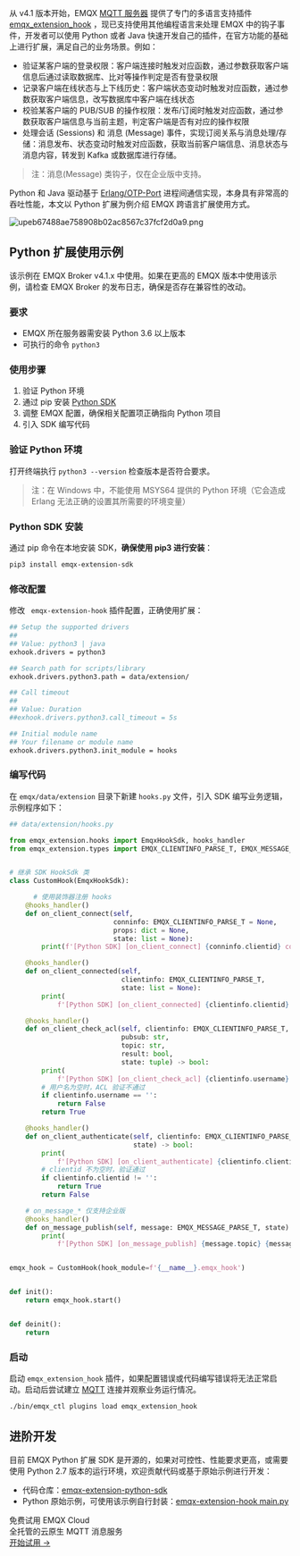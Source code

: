 从 v4.1 版本开始，EMQX [MQTT 服务器](https://www.emqx.com/zh/products/emqx) 提供了专门的多语言支持插件 [emqx_extension_hook](https://github.com/emqx/emqx-extension-hook) ，现已支持使用其他编程语言来处理 EMQX 中的钩子事件，开发者可以使用 Python 或者 Java 快速开发自己的插件，在官方功能的基础上进行扩展，满足自己的业务场景。例如：

- 验证某客户端的登录权限：客户端连接时触发对应函数，通过参数获取客户端信息后通过读取数据库、比对等操作判定是否有登录权限
- 记录客户端在线状态与上下线历史：客户端状态变动时触发对应函数，通过参数获取客户端信息，改写数据库中客户端在线状态
- 校验某客户端的 PUB/SUB 的操作权限：发布/订阅时触发对应函数，通过参数获取客户端信息与当前主题，判定客户端是否有对应的操作权限
- 处理会话 (Sessions) 和 消息 (Message) 事件，实现订阅关系与消息处理/存储：消息发布、状态变动时触发对应函数，获取当前客户端信息、消息状态与消息内容，转发到 Kafka 或数据库进行存储。

>  注：消息(Message) 类钩子，仅在企业版中支持。



Python 和 Java 驱动基于 [Erlang/OTP-Port](https://erlang.org/doc/tutorial/c_port.html) 进程间通信实现，本身具有非常高的吞吐性能，本文以 Python 扩展为例介绍 EMQX 跨语言扩展使用方式。

![upeb67488ae758908b02ac8567c37fcf2d0a9.png](https://assets.emqx.com/images/c8e437088e4eee7e6947823a407ddd51.png)


## Python 扩展使用示例



该示例在 EMQX Broker v4.1.x 中使用。如果在更高的 EMQX 版本中使用该示例，请检查 EMQX Broker 的发布日志，确保是否存在兼容性的改动。

### 要求

- EMQX 所在服务器需安装 Python 3.6 以上版本
- 可执行的命令 `python3`

### 使用步骤

1. 验证 Python 环境
2. 通过 pip 安装 [Python SDK](https://pypi.org/project/emqx-extension-sdk/)
3. 调整 EMQX 配置，确保相关配置项正确指向 Python 项目
4. 引入 SDK 编写代码



### 验证 Python 环境

打开终端执行 `python3 --version` 检查版本是否符合要求。



> 注：在 Windows 中，不能使用 MSYS64 提供的 Python 环境（它会造成 Erlang 无法正确的设置其所需要的环境变量）



### Python SDK 安装

通过 pip 命令在本地安装 SDK，**确保使用 pip3 进行安装**：

```bash
pip3 install emqx-extension-sdk
```



### 修改配置

修改 ` emqx-extension-hook` 插件配置，正确使用扩展：

```bash
## Setup the supported drivers
##
## Value: python3 | java
exhook.drivers = python3

## Search path for scripts/library
exhook.drivers.python3.path = data/extension/

## Call timeout
##
## Value: Duration
##exhook.drivers.python3.call_timeout = 5s

## Initial module name
## Your filename or module name
exhook.drivers.python3.init_module = hooks
```



### 编写代码

在 `emqx/data/extension` 目录下新建 `hooks.py` 文件，引入 SDK 编写业务逻辑，示例程序如下：

```python
## data/extension/hooks.py

from emqx_extension.hooks import EmqxHookSdk, hooks_handler
from emqx_extension.types import EMQX_CLIENTINFO_PARSE_T, EMQX_MESSAGE_PARSE_T


# 继承 SDK HookSdk 类
class CustomHook(EmqxHookSdk):

      # 使用装饰器注册 hooks
    @hooks_handler()
    def on_client_connect(self,
                          conninfo: EMQX_CLIENTINFO_PARSE_T = None,
                          props: dict = None,
                          state: list = None):
        print(f'[Python SDK] [on_client_connect] {conninfo.clientid} connecte')

    @hooks_handler()
    def on_client_connected(self,
                            clientinfo: EMQX_CLIENTINFO_PARSE_T,
                            state: list = None):
        print(
            f'[Python SDK] [on_client_connected] {clientinfo.clientid} connected')

    @hooks_handler()
    def on_client_check_acl(self, clientinfo: EMQX_CLIENTINFO_PARSE_T,
                            pubsub: str,
                            topic: str,
                            result: bool,
                            state: tuple) -> bool:
        print(
            f'[Python SDK] [on_client_check_acl] {clientinfo.username} check ACL: {pubsub} {topic}')
        # 用户名为空时，ACL 验证不通过
        if clientinfo.username == '':
            return False
        return True

    @hooks_handler()
    def on_client_authenticate(self, clientinfo: EMQX_CLIENTINFO_PARSE_T, authresult,
                               state) -> bool:
        print(
            f'[Python SDK] [on_client_authenticate] {clientinfo.clientid} authenticate')
        # clientid 不为空时，验证通过
        if clientinfo.clientid != '':
            return True
        return False

    # on_message_* 仅支持企业版
    @hooks_handler()
    def on_message_publish(self, message: EMQX_MESSAGE_PARSE_T, state):
        print(
            f'[Python SDK] [on_message_publish] {message.topic} {message.payload}')


emqx_hook = CustomHook(hook_module=f'{__name__}.emqx_hook')


def init():
    return emqx_hook.start()


def deinit():
    return
```



### 启动

启动 `emqx_extension_hook` 插件，如果配置错误或代码编写错误将无法正常启动。启动后尝试建立 [MQTT](https://www.emqx.com/zh/mqtt) 连接并观察业务运行情况。



```bash
./bin/emqx_ctl plugins load emqx_extension_hook
```



## 进阶开发

目前 EMQX Python  扩展  SDK 是开源的，如果对可控性、性能要求更高，或需要使用 Python 2.7 版本的运行环境，欢迎贡献代码或基于原始示例进行开发：

- 代码仓库：[emqx-extension-python-sdk](https://github.com/emqx/emqx-extension-python-sdk)
- Python 原始示例，可使用该示例自行封装：[emqx-extension-hook main.py](https://github.com/emqx/emqx-extension-hook/blob/v4.1.1/test/scripts/main.py)


<section class="promotion">
    <div>
        免费试用 EMQX Cloud
        <div class="is-size-14 is-text-normal has-text-weight-normal">全托管的云原生 MQTT 消息服务</div>
    </div>
    <a href="https://www.emqx.com/zh/signup?continue=https://cloud.emqx.com/console/deployments/0?oper=new" class="button is-gradient px-5">开始试用 →</a >
</section>
